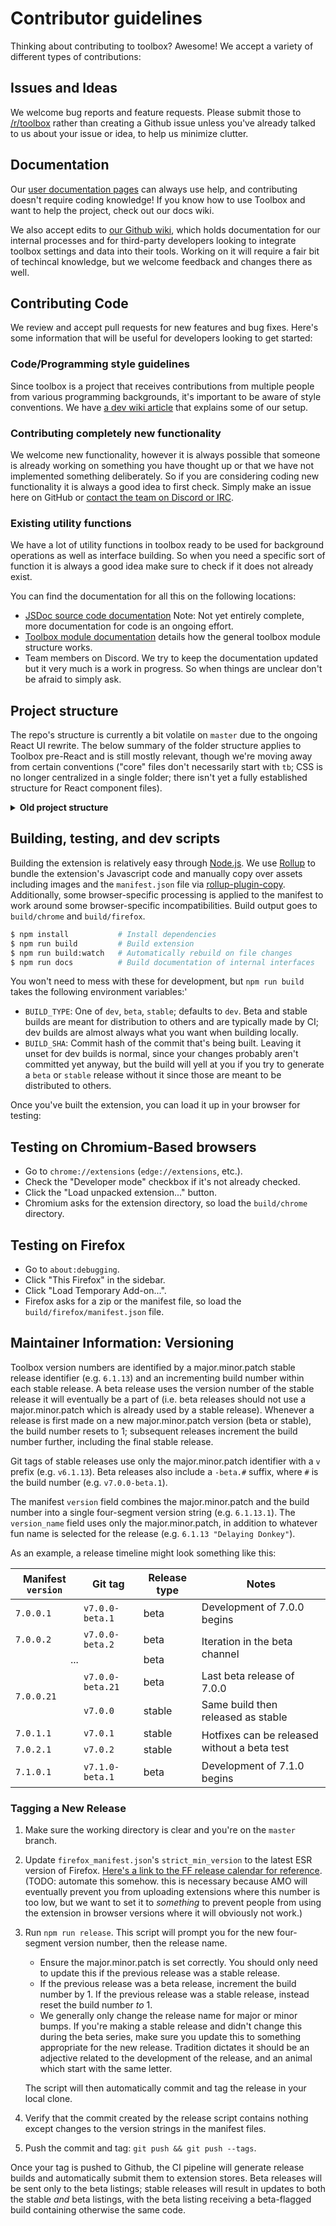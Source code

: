 # Contributor guidelines

Thinking about contributing to toolbox? Awesome! We accept a variety of different types of contributions:

## Issues and Ideas

We welcome bug reports and feature requests. Please submit those to [/r/toolbox](https://www.reddit.com/r/toolbox) rather than creating a Github issue unless you've already talked to us about your issue or idea, to help us minimize clutter.

## Documentation

Our [user documentation pages](https://www.reddit.com/r/toolbox/wiki) can always use help, and contributing doesn't require coding knowledge! If you know how to use Toolbox and want to help the project, check out our docs wiki.

We also accept edits to [our Github wiki](https://github.com/toolbox-team/reddit-moderator-toolbox/wiki), which holds documentation for our internal processes and for third-party developers looking to integrate toolbox settings and data into their tools. Working on it will require a fair bit of techincal knowledge, but we welcome feedback and changes there as well.

## Contributing Code

We review and accept pull requests for new features and bug fixes. Here's some information that will be useful for developers looking to get started:

### Code/Programming style guidelines

Since toolbox is a project that receives contributions from multiple people from various programming backgrounds, it's important to be aware of style conventions. We have [a dev wiki article](https://github.com/toolbox-team/reddit-moderator-toolbox/wiki/Programming-style-guide) that explains some of our setup.

### Contributing completely new functionality

We welcome new functionality, however it is always possible that someone is already working on something you have thought up or that we have not implemented something deliberately. So if you are considering coding new functionality it is always a good idea to first check. Simply make an issue here on GitHub or [contact the team on Discord or IRC](https://github.com/toolbox-team/reddit-moderator-toolbox/wiki/Contacting-the-toolbox-team).

### Existing utility functions

We have a lot of utility functions in toolbox ready to be used for background operations as well as interface building. So when you need a specific sort of function it is always a good idea make sure to check if it does not already exist.

You can find the documentation for all this on the following locations:

- [JSDoc source code documentation](https://toolbox-team.github.io/source-docs/) Note: Not yet entirely complete, more documentation for code is an ongoing effort.
- [Toolbox module documentation](https://github.com/toolbox-team/reddit-moderator-toolbox/wiki/Toolbox-Module-Structure) details how the general toolbox module structure works.
- Team members on Discord. We try to keep the documentation updated but it very much is a work in progress. So when things are unclear don't be afraid to simply ask.

## Project structure

The repo's structure is currently a bit volatile on `master` due to the ongoing React UI rewrite. The below summary of the folder structure applies to Toolbox pre-React and is still mostly relevant, though we're moving away from certain conventions ("core" files don't necessarily start with `tb`; CSS is no longer centralized in a single folder; there isn't yet a fully established structure for React component files).

<details>
<summary><strong>Old project structure</strong></summary>

- `/`: root directory containing scripting for building toolbox and configuration for development related things (linting, git configuration files).
- `extension/`: root directory of the extension itself. Contains the manifests. From here the unpacked extension can be loaded for development.
- `extension/data/`: Directory containing the functional code of toolbox. All files starting with `tb` are toolbox core scripts.
- `extension/data/tbmodule.jsx`: Modules are loaded into toolbox through this.
- `extension/data/tbstorage.js`: Everything storage related.
- `extension/data/tbui.js`: Handles creating UI elements.
- `extension/data/tbhelpers.js`: Contains standalone utility functions. Public functions all are part of the `TBHelpers` object.
- `extension/data/tbapi.ts`: Contains reddit api utility functions. Public functions all are part of the `TBApi` object.
- `extension/data/tbcore.js`: TBCore is one of the core blocks on which toolbox is build. It contains a lot of information about the state of toolbox and reddit.
- `extension/data/background/`: Contains extension background scripts
- `extension/data/images/`: Images used by toolbox.
- `extension/data/modules/`: Contains the individual toolbox modules.
- `extension/data/styles/`: Contains all CSS

</details>

## Building, testing, and dev scripts

Building the extension is relatively easy through [Node.js](https://nodejs.org/en/). We use [Rollup](https://www.rollupjs.org/) to bundle the extension's Javascript code and manually copy over assets including images and the `manifest.json` file via [rollup-plugin-copy](https://www.npmjs.com/package/rollup-plugin-copy). Additionally, some browser-specific processing is applied to the manifest to work around some browser-specific incompatibilities. Build output goes to `build/chrome` and `build/firefox`.

```sh
$ npm install           # Install dependencies
$ npm run build         # Build extension
$ npm run build:watch   # Automatically rebuild on file changes
$ npm run docs          # Build documentation of internal interfaces
```

You won't need to mess with these for development, but `npm run build` takes the following environment variables:'

- `BUILD_TYPE`: One of `dev`, `beta`, `stable`; defaults to `dev`. Beta and stable builds are meant for distribution to others and are typically made by CI; dev builds are almost always what you want when building locally.
- `BUILD_SHA`: Commit hash of the commit that's being built. Leaving it unset for dev builds is normal, since your changes probably aren't committed yet anyway, but the build will yell at you if you try to generate a `beta` or `stable` release without it since those are meant to be distributed to others.

Once you've built the extension, you can load it up in your browser for testing:

## Testing on Chromium-Based browsers

- Go to `chrome://extensions` (`edge://extensions`, etc.).
- Check the "Developer mode" checkbox if it's not already checked.
- Click the "Load unpacked extension..." button.
- Chromium asks for the extension directory, so load the `build/chrome` directory.

## Testing on Firefox

- Go to `about:debugging`.
- Click "This Firefox" in the sidebar.
- Click "Load Temporary Add-on...".
- Firefox asks for a zip or the manifest file, so load the `build/firefox/manifest.json` file.

## Maintainer Information: Versioning

Toolbox version numbers are identified by a major.minor.patch stable release identifier (e.g. `6.1.13`) and an incrementing build number within each stable release. A beta release uses the version number of the stable release it will eventually be a part of (i.e. beta releases should not use a major.minor.patch which is already used by a stable release). Whenever a release is first made on a new major.minor.patch version (beta or stable), the build number resets to 1; subsequent releases increment the build number further, including the final stable release.

Git tags of stable releases use only the major.minor.patch identifier with a `v` prefix (e.g. `v6.1.13`). Beta releases also include a `-beta.#` suffix, where `#` is the build number (e.g. `v7.0.0-beta.1`).

The manifest `version` field combines the major.minor.patch and the build number into a single four-segment version string (e.g. `6.1.13.1`). The `version_name` field uses only the major.minor.patch, in addition to whatever fun name is selected for the release (e.g. `6.1.13 "Delaying Donkey"`).

As an example, a release timeline might look something like this:

<table>
    <thead>
        <tr>
            <th>Manifest <code>version</code></th>
            <th>Git tag</th>
            <th>Release type</th>
            <th>Notes</th>
        </tr>
    </thead>
    <tbody>
        <tr>
            <td><code>7.0.0.1</code></td>
            <td><code>v7.0.0-beta.1</code></td>
            <td>beta</td>
            <td>Development of 7.0.0 begins</td>
        </tr>
        <tr>
            <td><code>7.0.0.2</code></td>
            <td><code>v7.0.0-beta.2</code></td>
            <td>beta</td>
            <td rowspan=2>Iteration in the beta channel</td>
        </tr>
        <tr>
            <td colspan=2 align=center>...</td>
            <td>beta</td>
        </tr>
        <tr>
            <td rowspan=2><code>7.0.0.21</code></td>
            <td><code>v7.0.0-beta.21</code></td>
            <td>beta</td>
            <td>Last beta release of 7.0.0</td>
        </tr>
        <tr>
            <td><code>v7.0.0</code></td>
            <td>stable</td>
            <td>Same build then released as stable</td>
        </tr>
        <tr>
            <td><code>7.0.1.1</code></td>
            <td><code>v7.0.1</code></td>
            <td>stable</td>
            <td rowspan=2>Hotfixes can be released without a beta test</td>
        </tr>
        <tr>
            <td><code>7.0.2.1</code></td>
            <td><code>v7.0.2</code></td>
            <td>stable</td>
        </tr>
        <tr>
            <td><code>7.1.0.1</code></td>
            <td><code>v7.1.0-beta.1</code></td>
            <td>beta</td>
            <td>Development of 7.1.0 begins</td>
        </tr>
    </tbody>
</table>

### Tagging a New Release

1. Make sure the working directory is clear and you're on the `master` branch.
2. Update `firefox_manifest.json`'s `strict_min_version` to the latest ESR version of Firefox. [Here's a link to the FF release calendar for reference](https://whattrainisitnow.com/calendar/). (TODO: automate this somehow. this is necessary because AMO will eventually prevent you from uploading extensions where this number is too low, but we want to set it to _something_ to prevent people from using the extension in browser versions where it will obviously not work.)
3. Run `npm run release`. This script will prompt you for the new four-segment version number, then the release name.
   - Ensure the major.minor.patch is set correctly. You should only need to update this if the previous release was a stable release.
   - If the previous release was a beta release, increment the build number by 1. If the previous release was a stable release, instead reset the build number _to_ 1.
   - We generally only change the release name for major or minor bumps. If you're making a stable release and didn't change this during the beta series, make sure you update this to something appropriate for the new release. Tradition dictates it should be an adjective related to the development of the release, and an animal which start with the same letter.

   The script will then automatically commit and tag the release in your local clone.
4. Verify that the commit created by the release script contains nothing except changes to the version strings in the manifest files.
5. Push the commit and tag: `git push && git push --tags`.

Once your tag is pushed to Github, the CI pipeline will generate release builds and automatically submit them to extension stores. Beta releases will be sent only to the beta listings; stable releases will result in updates to both the stable _and_ beta listings, with the beta listing receiving a beta-flagged build containing otherwise the same code.
